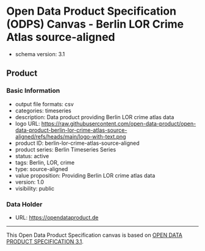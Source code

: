 
# Open Data Product Specification (ODPS) Canvas - Berlin LOR Crime Atlas source-aligned

* schema version: 3.1
## Product

### Basic Information

* output file formats: csv
* categories: timeseries
* description: Data product providing Berlin LOR crime atlas data
* logo URL: https://raw.githubusercontent.com/open-data-product/open-data-product-berlin-lor-crime-atlas-source-aligned/refs/heads/main/logo-with-text.png
* product ID: berlin-lor-crime-atlas-source-aligned
* product series: Berlin Timeseries Series
* status: active
* tags: Berlin, LOR, crime
* type: source-aligned
* value proposition: Providing Berlin LOR crime atlas data
* version: 1.0
* visibility: public

### Data Holder

* URL: https://opendataproduct.de


---
This Open Data Product Specification canvas is based on [OPEN DATA PRODUCT SPECIFICATION 3.1](https://opendataproducts.org/v3.1/#open-data-product-specification-3-1).